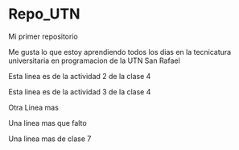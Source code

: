 # Repo_UTN

Mi primer repositorio

Me gusta lo que estoy aprendiendo todos los dias en la tecnicatura universitaria en programacion de la UTN San Rafael

Esta linea es de la actividad 2 de la clase 4

Esta linea es de la actividad 3 de la clase 4

Otra Linea mas

Una linea mas que falto

Una linea mas de clase 7
